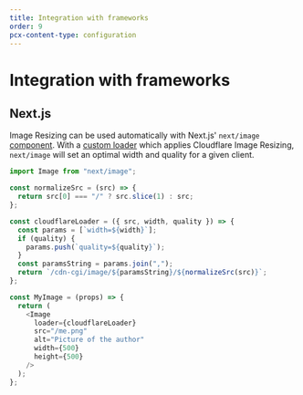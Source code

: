```yaml
---
title: Integration with frameworks
order: 9
pcx-content-type: configuration
---
```


# Integration with frameworks

## Next.js

Image Resizing can be used automatically with Next.js' `next/image` [component](https://nextjs.org/docs/api-reference/next/image). With a [custom loader](https://nextjs.org/docs/api-reference/next/image#loader) which applies Cloudflare Image Resizing, `next/image` will set an optimal width and quality for a given client.

```javascript
import Image from "next/image";

const normalizeSrc = (src) => {
  return src[0] === "/" ? src.slice(1) : src;
};

const cloudflareLoader = ({ src, width, quality }) => {
  const params = [`width=${width}`];
  if (quality) {
    params.push(`quality=${quality}`);
  }
  const paramsString = params.join(",");
  return `/cdn-cgi/image/${paramsString}/${normalizeSrc(src)}`;
};

const MyImage = (props) => {
  return (
    <Image
      loader={cloudflareLoader}
      src="/me.png"
      alt="Picture of the author"
      width={500}
      height={500}
    />
  );
};
```